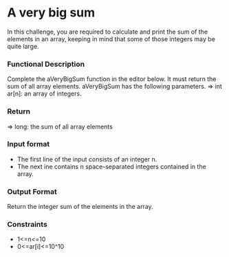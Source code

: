 # A very big sum
In this challenge, you are required to calculate and print the sum of the elements in an array, keeping in mind that some of those integers may be quite large.

### Functional Description
Complete the aVeryBigSum function in the editor below. It must return the sum of all array elements.
aVeryBigSum has the following parameters.
 => int ar[n]: an array of integers.

### Return
=> long: the sum of all array elements

### Input format
* The first line of the input consists of an integer n.
* The next ine contains n space-separated integers contained in the array.

### Output Format
Return the integer sum of the elements in the array.

### Constraints
* 1<=n<=10
* 0<=ar[i]<=10^10
